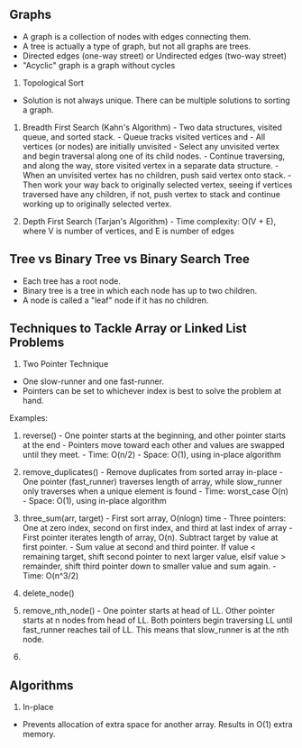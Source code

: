 


## Graphs 
- A graph is a collection of nodes with edges connecting them.
- A tree is actually a type of graph, but not all graphs are trees.
- Directed edges (one-way street) or Undirected edges (two-way street)
- "Acyclic" graph is a graph without cycles 


1. Topological Sort 
  - Solution is not always unique. There can be multiple solutions to sorting a graph.

  1. Breadth First Search (Kahn's Algorithm)
    - Two data structures, visited queue, and sorted stack.
    - Queue tracks visited vertices and 
    - All vertices (or nodes) are initially unvisited
    - Select any unvisited vertex and begin traversal along one of its child nodes.
    - Continue traversing, and along the way, store visited vertex in a separate data structure.
    - When an unvisited vertex has no children, push said vertex onto stack.
    - Then work your way back to originally selected vertex, seeing if vertices traversed have any children, if not, push vertex to stack and continue working up to originally selected vertex. 


  2. Depth First Search (Tarjan's Algorithm) 
    - Time complexity: O(V + E), where V is number of vertices, and E is number of edges

## Tree vs Binary Tree vs Binary Search Tree
- Each tree has a root node. 
- Binary tree is a tree in which each node has up to two children.
- A node is called a "leaf" node if it has no children. 


## Techniques to Tackle Array or Linked List Problems
1. Two Pointer Technique
  - One slow-runner and one fast-runner.
  - Pointers can be set to whichever index is best to solve the problem at hand.

  Examples:
  1. reverse()
    - One pointer starts at the beginning, and other pointer starts at the end
    - Pointers move toward each other and values are swapped until they meet.
    - Time: O(n/2)
    - Space: O(1), using in-place algorithm

  2. remove_duplicates()
    - Remove duplicates from sorted array in-place
    - One pointer (fast_runner) traverses length of array, while slow_runner only traverses when a unique element is found
    - Time: worst_case O(n)
    - Space: O(1), using in-place algorithm

  3. three_sum(arr, target) 
    - First sort array, O(nlogn) time
    - Three pointers: One at zero index, second on first index, and third at last index of array
    - First pointer iterates length of array, O(n). Subtract target by value at first pointer. 
    - Sum value at second and third pointer. If value < remaining target, shift second pointer to next larger value, elsif value > remainder, shift third pointer down to smaller value and sum again. 
    - Time: O(n^3/2)

  3. delete_node() 


  4. remove_nth_node()
    - One pointer starts at head of LL. Other pointer starts at n nodes from head of LL. Both pointers begin traversing LL until fast_runner reaches tail of LL. This means that slow_runner is at the nth node.

  5. 


## Algorithms
1. In-place
  - Prevents allocation of extra space for another array. Results in O(1) extra memory.

